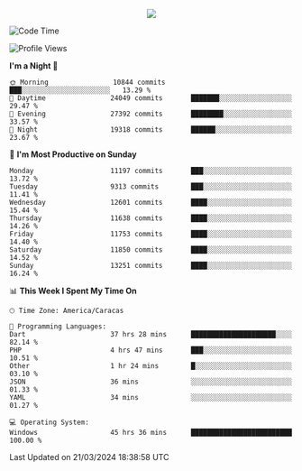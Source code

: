 <p align="center">
  <a href="http://www.github.com/thevacs">
    <img src="https://github-readme-streak-stats.herokuapp.com/?user=thevacs&stroke=ffffff&background=1c1917&ring=0891b2&fire=0891b2&currStreakNum=ffffff&currStreakLabel=0891b2&sideNums=ffffff&sideLabels=ffffff&dates=ffffff&hide_border=true" />
  </a>
</p>

<!--START_SECTION:waka-->
![Code Time](http://img.shields.io/badge/Code%20Time-2%2C209%20hrs%2038%20mins-blue)

![Profile Views](http://img.shields.io/badge/Profile%20Views-4-blue)

**I'm a Night 🦉** 

```text
🌞 Morning                10844 commits       ███░░░░░░░░░░░░░░░░░░░░░░   13.29 % 
🌆 Daytime                24049 commits       ███████░░░░░░░░░░░░░░░░░░   29.47 % 
🌃 Evening                27392 commits       ████████░░░░░░░░░░░░░░░░░   33.57 % 
🌙 Night                  19318 commits       ██████░░░░░░░░░░░░░░░░░░░   23.67 % 
```
📅 **I'm Most Productive on Sunday** 

```text
Monday                   11197 commits       ███░░░░░░░░░░░░░░░░░░░░░░   13.72 % 
Tuesday                  9313 commits        ███░░░░░░░░░░░░░░░░░░░░░░   11.41 % 
Wednesday                12601 commits       ████░░░░░░░░░░░░░░░░░░░░░   15.44 % 
Thursday                 11638 commits       ████░░░░░░░░░░░░░░░░░░░░░   14.26 % 
Friday                   11753 commits       ████░░░░░░░░░░░░░░░░░░░░░   14.40 % 
Saturday                 11850 commits       ████░░░░░░░░░░░░░░░░░░░░░   14.52 % 
Sunday                   13251 commits       ████░░░░░░░░░░░░░░░░░░░░░   16.24 % 
```


📊 **This Week I Spent My Time On** 

```text
🕑︎ Time Zone: America/Caracas

💬 Programming Languages: 
Dart                     37 hrs 28 mins      █████████████████████░░░░   82.14 % 
PHP                      4 hrs 47 mins       ███░░░░░░░░░░░░░░░░░░░░░░   10.51 % 
Other                    1 hr 24 mins        █░░░░░░░░░░░░░░░░░░░░░░░░   03.10 % 
JSON                     36 mins             ░░░░░░░░░░░░░░░░░░░░░░░░░   01.33 % 
YAML                     34 mins             ░░░░░░░░░░░░░░░░░░░░░░░░░   01.27 % 

💻 Operating System: 
Windows                  45 hrs 36 mins      █████████████████████████   100.00 % 
```


 Last Updated on 21/03/2024 18:38:58 UTC
<!--END_SECTION:waka-->

